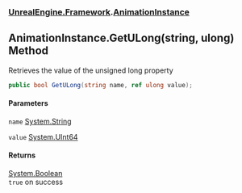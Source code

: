 ### [UnrealEngine.Framework](UnrealEngine_Framework.md 'UnrealEngine.Framework').[AnimationInstance](AnimationInstance.md 'UnrealEngine.Framework.AnimationInstance')
## AnimationInstance.GetULong(string, ulong) Method
Retrieves the value of the unsigned long property  
```csharp
public bool GetULong(string name, ref ulong value);
```
#### Parameters
<a name='UnrealEngine_Framework_AnimationInstance_GetULong(string_ulong)_name'></a>
`name` [System.String](https://docs.microsoft.com/en-us/dotnet/api/System.String 'System.String')  
  
<a name='UnrealEngine_Framework_AnimationInstance_GetULong(string_ulong)_value'></a>
`value` [System.UInt64](https://docs.microsoft.com/en-us/dotnet/api/System.UInt64 'System.UInt64')  
  
#### Returns
[System.Boolean](https://docs.microsoft.com/en-us/dotnet/api/System.Boolean 'System.Boolean')  
`true` on success
